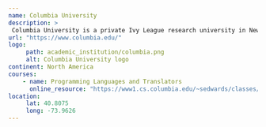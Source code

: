 ```yaml
---
name: Columbia University 
description: >
 Columbia University is a private Ivy League research university in New York City. 
url: "https://www.columbia.edu/"
logo:
     path: academic_institution/columbia.png
     alt: Columbia University logo
continent: North America
courses:
    - name: Programming Languages and Translators
      online_resource: "https://www1.cs.columbia.edu/~sedwards/classes/2014/w4115-fall/index.html"
location:
     lat: 40.8075
     long: -73.9626
---
```


